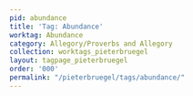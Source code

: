 ```yaml
---
pid: abundance
title: 'Tag: Abundance'
worktag: Abundance
category: Allegory/Proverbs and Allegory
collection: worktags_pieterbruegel
layout: tagpage_pieterbruegel
order: '000'
permalink: "/pieterbruegel/tags/abundance/"
---
```

